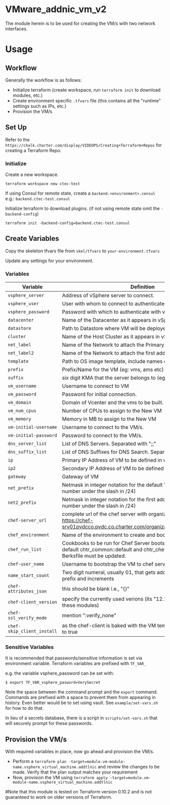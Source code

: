 # VMware_addnic_vm_v2 
The module herein is to be used for creating the VM/s with two network interfaces.

# Usage

## Workflow

Generally the workflow is as follows:

* Initialize terraform (create workspace, run `terraform init` to download modules, etc.)
* Create environment specific `.tfvars` file (this contains all the "runtime" settings such as IPs, etc.)
* Provision the VM/s

## Set Up

Refer to the `https://chalk.charter.com/display/VIDEOPS/Creating+Terraform+Repos` for creating a Terraform Repo.  

### Initialize

Create a new workspace.

    terraform workspace new ctec-test

If using Consul for remote state, create a `backend.<environment>.consul` e.g.: `backend.ctec-test.consul`

Initialize terraform to download plugins. (if not using remote state omit the `-backend-config`)

    terraform init -backend-config=backend.ctec-test.consul

## Create Variables

Copy the skeleton tfvars file from `skel/tfvars` to `your-environment.tfvars`

Update any settings for your environment.


### Variables

| Variable                 	| Definition                              								|
|-------------------------------|-------------------------------------------------------------------------------------------------------|
| `vsphere_server`           	| Address of vSphere server to connect.   								|
| `vsphere_user`             	| User with whom to connect to authenticate with vSphere. 						|
| `vsphere_password`         	| Password with which to authenticate with vsphere vSphere 						|
| `datacenter`               	| Name of the Datacenter as it appears in vSphere 							|
| `datastore`                	| Path to Datastore where VM will be deployed. 								|
| `cluster`                  	| Name of the Host Cluster as it appears in vSphere 							|
| `net_label`                  | Name of the Network to attach the Primary interface. 							|
| `net_label2`                  | Name of the Network to attach the first additional interface. 					|
| `template`            	| Path to OS image template, include names of any folders. 						|
| `prefix`                  	| Prefix/Name for the VM (eg: vms, ams etc) 								|
| `suffix`			| six digit KMA that the server belongs to (eg: bodcma, pvdcco) 					|
| `vm_username`              	| Username to connect to VM										|
| `vm_password`              	| Password for initial connection. 									|
| `vm_domain`               	| Domain of Vcenter and the vms to be built. 								|
| `vm_num_cpus`              	| Number of CPUs to assign to the New VM 								|
| `vm_memory`                	| Memory in MB to assign to the New VM 									|
| `vm-initial-username`         | Username to connect to the VM/s. 									|
| `vm-initial-password`         | Password to connect to the VM/s. 									|
| `dns_server_list`       	| List of DNS Servers.  Separated with ";;" 								|
| `dns_suffix_list`       	| List of DNS Suffixes for DNS Search. Separated with ";;" 						|
| `ip`                  	| Primary IP Address of VM to be defined in vms list							|
| `ip2`                         | Secondary IP Address of VM to be defined in vms list                                                  |
| `gateway`               	| Gateway of VM 											|
| `net_prefix`               	| Netmask in integer notation for the default VNIC in VM. (i.e. the number under the slash in /24) 	|
| `net2_prefix`               	| Netmask in integer notation for the first additional VNIC. (i.e. the number under the slash in /24) 	|
| `chef-server_url`		| complete url of the chef server with organization name (eg: https://chef-srv01pvdcco.pvdc.co.charter.com/organizations/video_operations)													     |
| `chef_environment`         	| Name of the environment to create and bootstrap Chef Server in. 					|
| `chef_run_list`            	| Cookbooks to be run for Chef Server bootstrap. If different than the default chtr_common::default and chtr_chef-server::default, the Berksfile must be updated. 										     |
| `chef-user_name` 		| Username to bootstrap the VM to chef server 								|
| `name_start_count` 		| Two digit numeral, usually 01, that gets added in the VM name with prefix and increments 		|
| `chef-attributes_json` 	| this should be blank i.e., "{}" 									|
| `chef-client_version` 	| specify the currently used verions (its "12.19.36" while writing these modules) 			|
| `chef-ssl_verify_mode` 	| mention ":verify_none" 										|
| `chef-skip_client_install` 	| as the chef-client is baked with the VM template, this should be set to true 				|

### Sensitive Variables

It is recommended that passwords/sensitive information is set via environment variable.  Terraform variables are prefixed with `TF_VAR_` 

e.g. the variable vsphere_password can be set with:

    $ export TF_VAR_vsphere_pasword=VerySecret

Note the space between the command prompt and the `export` command.  Commands are prefixed with a space to prevent them from appearing in history.  Even better would be to set using vault.  See `example/set-vars.sh` for how to do that.

In lieu of a secrets database, there is a script in `scripts/set-vars.sh` that will securely prompt for these passwords.

## Provision the VM/s

With required variables in place, now go ahead and provision the VM/s.

* Perform a `terraform plan -target=module.vm-module-name.vsphere_virtual_machine.addtlnic` and review the changes to be made.
  Verify that the plan output matches your requirement
* Now, provision the VM using `terraform apply -target=module.vm-module-name.vsphere_virtual_machine.addtlnic`


#Note that this module is tested on Terraform version 0.10.2 and is not guaranteed to work on older versions of Terraform.

